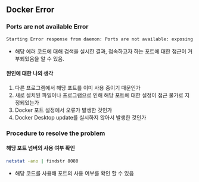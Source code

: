 ## Docker Error
### Ports are not available Error

```bash
Starting Error response from daemon: Ports are not available: exposing port TCP 0.0.0.0:8080 -> 0.0.0.0:0: listen tcp 0.0.0.0:8080: bind: An attempt was made to access a socket in a way forbidden by its access permissions.
```

- 해당 에러 코드에 대해 검색을 실시한 결과, 접속하고자 하는 포트에 대한 접근이 거부되었음을 알 수 있음.
#### 원인에 대한 나의 생각
1. 다른 프로그램에서 해당 포트를 이미 사용 중이기 때문인가
2. 새로 설치된 파일이나 프로그램으로 인해 해당 포트에 대한 설정이 접근 불가로 지정되었는가
3. Docker 포트 설정에서 오류가 발생한 것인가
4. Docker Desktop update를 실시하지 않아서 발생한 것인가
### Procedure to resolve the problem
#### 해당 포트 넘버의 사용 여부 확인

```bash
netstat -ano | findstr 8080
```

- 해당 코드를 사용해 포트의 사용 여부를 확인 할 수 있음